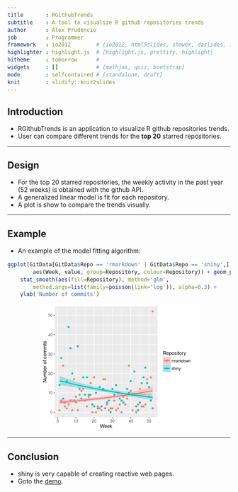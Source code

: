 ```yaml
---
title       : RGithubTrends
subtitle    : A tool to visualize R github repositories trends
author      : Alex Prudencio
job         : Programmer
framework   : io2012        # {io2012, html5slides, shower, dzslides, ...}
highlighter : highlight.js  # {highlight.js, prettify, highlight}
hitheme     : tomorrow      # 
widgets     : []            # {mathjax, quiz, bootstrap}
mode        : selfcontained # {standalone, draft}
knit        : slidify::knit2slides
---
```



## Introduction

  - RGithubTrends is an application to visualize R github repositories trends.
  - User can compare different trends for the **top 20** starred repositories.

---

## Design

  - For the top 20 starred repositories, the weekly activity in the past year (52 weeks) is obtained with the github API.
  - A generalized linear model is fit for each repository.
  - A plot is show to compare the trends visually.

---

## Example

  - An example of the model fitting algorithm:

```r
ggplot(GitData[GitData$Repo == 'rmarkdown' | GitData$Repo == 'shiny',],
        aes(Week, value, group=Repository, colour=Repository)) + geom_point() +
    stat_smooth(aes(fill=Repository), method='glm',
        method.args=list(family=poisson(link='log')), alpha=0.3) +
    ylab('Number of commits')
```

<img src="assets/fig/unnamed-chunk-2-1.png" title="plot of chunk unnamed-chunk-2" alt="plot of chunk unnamed-chunk-2" style="display: block; margin: auto;" />

---

## Conclusion

  - shiny is very capable of creating reactive web pages.
  - Goto the [demo](http://apruden.shinyapps.io/RGithubTrends/).
